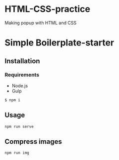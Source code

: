 # HTML-CSS-practice
Making popup with HTML and CSS


# Simple Boilerplate-starter

## Installation

### Requirements

- Node.js
- Gulp

`$ npm i`

## Usage

```
npm run serve
```

## Compress images

```
npm run img
```
